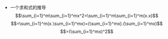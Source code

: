 * 一个求和式的推导<br>
$$\sum_{i=1}^m\sum_{i=1}^mx^2=\sum_{i=1}^m\sum_{i=1}^m(x.x)$$
$$=\sum_{i=1}^m(x.\sum_{i=1}^mx)=(\sum_{i=1}^mx).(\sum_{i=1}^mx)$$
$$=(\sum_{i=1}^mx)^2$$

